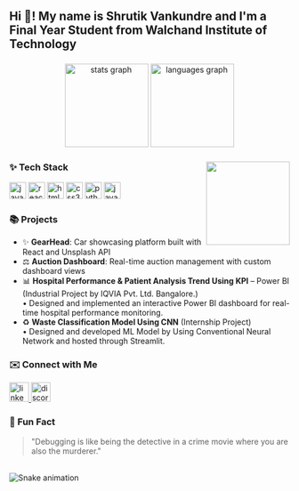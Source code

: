 <h2 align="left">Hi 👋! My name is Shrutik Vankundre and I'm a Final Year Student from Walchand Institute of Technology</h2> 

###

<div align="center">
  <img src="https://github-readme-stats.vercel.app/api?username=Shrutik1008&hide_title=false&hide_rank=false&show_icons=true&include_all_commits=true&count_private=true&disable_animations=false&theme=gradient&locale=en&hide_border=false" height="150" alt="stats graph" />
  <img src="https://github-readme-stats.vercel.app/api/top-langs?username=Shrutik1008&locale=en&hide_title=false&layout=compact&card_width=320&langs_count=5&theme=gradient&hide_border=false" height="150" alt="languages graph" />
</div>

###

<img align="right" height="150" src="https://user-images.githubusercontent.com/74038190/212749447-bfb7e725-6987-49d9-ae85-2015e3e7cc41.gif" />

###

### ✨ Tech Stack

<div align="left">
  <img src="https://cdn.jsdelivr.net/gh/devicons/devicon/icons/javascript/javascript-original.svg" height="30" alt="javascript logo" />
  <img src="https://cdn.jsdelivr.net/gh/devicons/devicon/icons/react/react-original.svg" height="30" alt="react logo" />
  <img src="https://cdn.jsdelivr.net/gh/devicons/devicon/icons/html5/html5-original.svg" height="30" alt="html5 logo" />
  <img src="https://cdn.jsdelivr.net/gh/devicons/devicon/icons/css3/css3-original.svg" height="30" alt="css3 logo" />
  <img src="https://cdn.jsdelivr.net/gh/devicons/devicon/icons/python/python-original.svg" height="30" alt="python logo" />
  <img src="https://cdn.jsdelivr.net/gh/devicons/devicon/icons/java/java-original.svg" height="30" alt="java logo" />
</div>

### 📚 Projects

- ✨ **GearHead**: Car showcasing platform built with React and Unsplash API
- ⚖️ **Auction Dashboard**: Real-time auction management with custom dashboard views
- 📊 **Hospital Performance & Patient Analysis Trend Using KPI** – Power BI (Industrial Project by IQVIA Pvt. Ltd. Bangalore.)  
  • Designed and implemented an interactive Power BI dashboard for real-time hospital performance monitoring.
- ♻️ **Waste Classification Model Using CNN** (Internship Project)  
  • Designed and developed ML Model by Using Conventional Neural Network and hosted through Streamlit.

### ✉️ Connect with Me

<div align="left">
  <a href="https://www.linkedin.com/in/shrutik-vankundre/" target="_blank">
    <img src="https://img.shields.io/static/v1?message=LinkedIn&logo=linkedin&label=&color=0077B5&logoColor=white&labelColor=&style=for-the-badge" height="35" alt="linkedin logo" />
  </a>
  <a href="https://discordapp.com/users/shrutik1008" target="_blank">
    <img src="https://img.shields.io/static/v1?message=Discord&logo=discord&label=&color=7289DA&logoColor=white&labelColor=&style=for-the-badge" height="35" alt="discord logo" />
  </a>
</div>

### 💫 Fun Fact

> "Debugging is like being the detective in a crime movie where you are also the murderer."

<br clear="both">

<img src="https://raw.githubusercontent.com/Shrutik1008/Shrutik1008/output/snake.svg" alt="Snake animation" />


###
